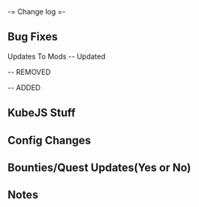 -= Change log =-

Bug Fixes
- 

Updates To Mods
-- Updated

-- REMOVED


-- ADDED


KubeJS Stuff
- 

Config Changes
- 

Bounties/Quest Updates(Yes or No)
- 

Notes
- 
